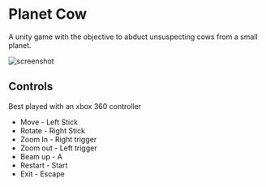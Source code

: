# Planet Cow

A unity game with the objective to abduct unsuspecting cows from a small planet.

![screenshot](https://i.imgur.com/Jrd2sed.jpg "screenshot")

## Controls

Best played with an xbox 360 controller

* Move - Left Stick
* Rotate - Right Stick
* Zoom In - Right trigger
* Zoom out - Left trigger
* Beam up - A
* Restart - Start
* Exit - Escape